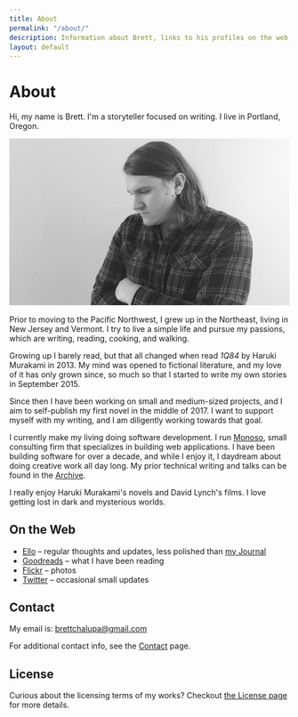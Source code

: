 ```yaml
---
title: About
permalink: "/about/"
description: Information about Brett, links to his profiles on the web, and how to get in touch.
layout: default
---
```


# About

<p class='intro'>
Hi, my name is Brett. I'm a storyteller focused on writing. I live in
Portland, Oregon.
</p>

![Photo of Brett](/img/brett_about.jpg)

Prior to moving to the Pacific Northwest, I grew up in the Northeast,
living in New Jersey and Vermont. I try to live a simple life and
pursue my passions, which are writing, reading, cooking, and walking.

Growing up I barely read, but that all changed when read _1Q84_ by
Haruki Murakami in 2013. My mind was opened to fictional literature, and
my love of it has only grown since, so much so that I started to write
my own stories in September 2015.

Since then I have been working on small and medium-sized projects, and I
aim to self-publish my first novel in the middle of 2017. I
want to support myself with my writing, and I am diligently working
towards that goal.

I currently make my living doing software development. I run <a
href='http://www.monoso.co'>Monoso</a>, small consulting firm that
specializes in building web applications. I have been building software
for over a decade, and while I enjoy it, I daydream about doing creative
work all day long. My prior technical writing and talks can be found in
the [Archive](/archive/).

I really enjoy Haruki Murakami's novels and David Lynch's films.
I love getting lost in dark and mysterious worlds.

## On the Web

- [Ello](https://ello.co/brettchalupa) &ndash; regular thoughts and
  updates, less polished than [my Journal](/journal/)
- [Goodreads](https://www.goodreads.com/brettchalupa) &ndash; what I have been
  reading
- [Flickr](https://www.flickr.com/photos/brettchalupa/) &ndash; photos
- [Twitter](https://twitter.com/brettchalupa) &ndash; occasional small updates

## Contact

My email is: [brettchalupa@gmail.com](mailto:brettchalupa@gmail.com)

For additional contact info, see the [Contact](/contact/) page.

## License

Curious about the licensing terms of my works? Checkout [the
License page](/license) for more details.
